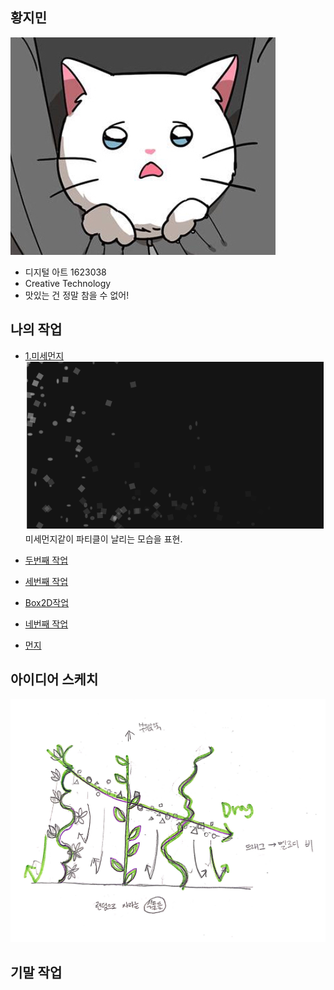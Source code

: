 

## 황지민
   ![춘배](./Chunbae.jpeg)
 * 디지털 아트 1623038
 * Creative Technology
 * 맛있는 건 정말 참을 수 없어!

## 나의 작업
 * [1.미세먼지](./EX01/)
 ![미세먼지](./Mise.PNG)
 미세먼지같이 파티클이 날리는 모습을 표현.

 * [두번째 작업](https://editor.p5js.org/sau04232@gmail.com/sketches/YNSS5VDxp)
 * [세번째 작업](https://editor.p5js.org/sau04232@gmail.com/sketches/1cMjXUDM_)
 * [Box2D작업](./BoXes/)
 * [네번째 작업](https://editor.p5js.org/sau04232@gmail.com/sketches/ioZCiZ2o2)
 * [먼지](https://editor.p5js.org/sau04232@gmail.com/full/YNSS5VDxp)





## 아이디어 스케치
 ![예시 이미지](./MelodyForest.jpg)

## 기말 작업
